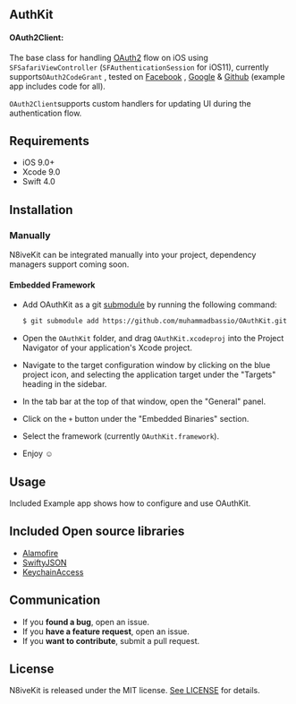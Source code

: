 ## AuthKit

#### OAuth2Client:

The base class for handling [OAuth2](https://www.oauth.com/oauth2-servers/oauth2-clients/mobile-and-native-apps/) flow on iOS using `SFSafariViewController` (`SFAuthenticationSession` for iOS11), currently supports`OAuth2CodeGrant` , tested on [Facebook](https://www.facebook.com) , [Google](https://www.google.com) &  [Github](https://www.github.com) (example app includes code for all).

`OAuth2Client`supports custom handlers for updating UI during the authentication flow.



## Requirements

- iOS 9.0+
- Xcode 9.0
- Swift 4.0



## Installation
### Manually

N8iveKit can be integrated manually into your project, dependency managers support coming soon.



#### Embedded Framework

- Add OAuthKit as a git [submodule](http://git-scm.com/docs/git-submodule) by running the following command:

  ```bash
  $ git submodule add https://github.com/muhammadbassio/OAuthKit.git
  ```

- Open the `OAuthKit` folder, and drag `OAuthKit.xcodeproj`  into the Project Navigator of your application's Xcode project.

- Navigate to the target configuration window by clicking on the blue project icon, and selecting the application target under the "Targets" heading in the sidebar.

- In the tab bar at the top of that window, open the "General" panel.

- Click on the `+` button under the "Embedded Binaries" section.

- Select the framework (currently `OAuthKit.framework`).

- Enjoy  :relaxed:



## Usage

Included Example app shows how to configure and use OAuthKit.

## Included Open source libraries

- [Alamofire](https://github.com/Alamofire/Alamofire) 
- [SwiftyJSON](https://github.com/SwiftyJSON/SwiftyJSON) 
- [KeychainAccess](https://github.com/kishikawakatsumi/KeychainAccess) 

## Communication

- If you **found a bug**, open an issue.
- If you **have a feature request**, open an issue.
- If you **want to contribute**, submit a pull request.

## License

N8iveKit is released under the MIT license. [See LICENSE](https://github.com/n8iveapps/N8iveKit/blob/master/LICENSE) for details.